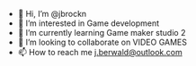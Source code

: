 - 👋 Hi, I’m @jbrockn
- 👀 I’m interested in Game development
- 🌱 I’m currently learning Game maker studio 2
- 💞️ I’m looking to collaborate on VIDEO GAMES 
- 📫 How to reach me j.berwald@outlook.com

<!---
jbrockn/jbrockn is a ✨ special ✨ repository because its `README.md` (this file) appears on your GitHub profile.
You can click the Preview link to take a look at your changes.
--->
